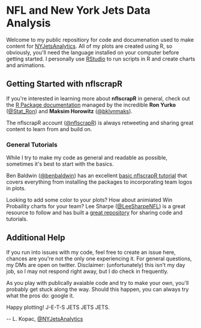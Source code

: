 # NFL and New York Jets Data Analysis

Welcome to my public repositiory for code and documenation used to make content for [NYJetsAnalytics](https://twitter.com/NYJetsAnalytics). All of my plots are created using R, so obviously, you'll need the language installed on your computer before getting started. I personally use [RStudio](https://rstudio.com/) to run scripts in R and create charts and animations.

## Getting Started with nflscrapR

If you're interested in learning more about **nflscrapR** in general, check out the [R Package documentation](https://github.com/maksimhorowitz/nflscrapR) managed by the incredible **Ron Yurko** ([@Stat_Ron](https://twitter.com/Stat_Ron)) and **Maksim Horowitz** ([@bklynmaks](https://twitter.com/bklynmaks)). 

The nflscrapR account ([@nflscrapR](https://twitter.com/nflscrapR)) is always retweeting and sharing great content to learn from and build on.

### General Tutorials

While I try to make my code as general and readable as possible, sometimes it's best to start with the basics. 

Ben Baldwin ([@benbaldwin](https://twitter.com/benbaldwin)) has an excellent [basic nflscrapR tutorial](https://gist.github.com/guga31bb/5634562c5a2a7b1e9961ac9b6c568701) that covers everything from installing the packages to incorporating team logos in plots.

Looking to add some color to your plots? How about animiated Win Probaility charts for your team? Lee Sharpe ([@LeeSharpeNFL](https://twitter.com/LeeSharpeNFL)) is a great resource to follow and has built a [great repository](https://github.com/leesharpe/nfldata) for sharing code and tutorials. 

## Additional Help

If you run into issues with my code, feel free to create an issue here, chances are you're not the only one experiencing it. For general questions, my DMs are open on twitter. Disclaimer: (unfortunately) this isn't my day job, so I may not respond right away, but I do check in frequently. 

As you play with publically avaiable code and try to make your own, you'll probably get stuck along the way. Should this happen, you can always try what the pros do: google it. 

Happy plotting! J-E-T-S JETS JETS JETS.

-- L. Kopac, [@NYJetsAnalytics](https://twitter.com/NYJetsAnalytics)
